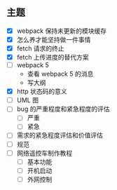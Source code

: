 ## 主题
- [x] webpack 保持未更新的模块缓存
- [x] 怎么养才能坚持做一件事情
- [x] fetch 请求的终止
- [x] fetch 上传进度的替代方案
- [ ] webpack 5 
  - 查看 webpack 5 的消息
  - 写大纲
- [x] http 状态码的意义
- [ ] UML 图
- [ ] bug 的严重程度和紧急程度的评估
    - [ ] 严重
    - [ ] 紧急
- [ ] 需求的紧急程度评估和价值评估
- [ ] 规范
- [ ] 网络遥控车制作教程
    - [ ] 基本功能
    - [ ] 开机启动
    - [ ] 外网控制